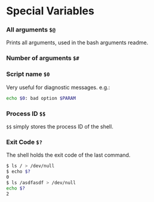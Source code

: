 # Special Variables

### All arguments `$@`
Prints all arguments, used in the bash arguments readme.

### Number of arguments `$#`

### Script name `$0`
Very useful for diagnostic messages. e.g.:

```bash
echo $0: bad option $PARAM
```

### Process ID `$$`
`$$` simply stores the process ID of the shell.
### Exit Code `$?`
The shell holds the exit code of the last command.

```bash
$ ls / > /dev/null
$ echo $?
0
$ ls /asdfasdf > /dev/null
echo $?
2
```